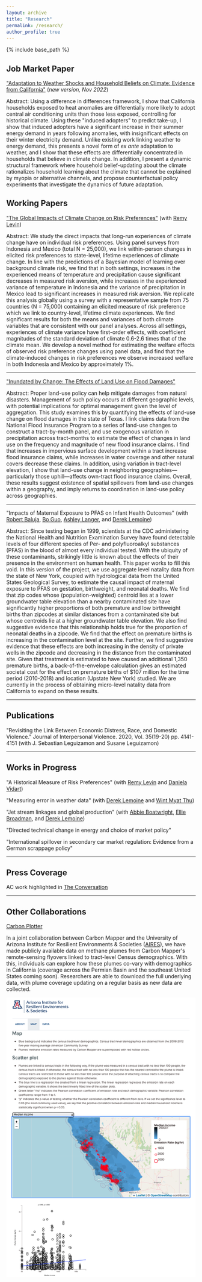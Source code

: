 ```yaml
---
layout: archive
title: "Research"
permalink: /research/
author_profile: true
---
```


{% include base_path %}

## Job Market Paper

["Adaptation to Weather Shocks and Household Beliefs on Climate: Evidence from California"](../files/whowden_jmp.pdf) (*new version, Nov 2022*)

Abstract: Using a difference in differences framework, I show that California households exposed to heat anomalies are differentially more likely to adopt central air conditioning units than those less exposed, controlling for historical climate.  Using these "induced adopters" to predict take-up, I show that induced adopters have a significant increase in their summer energy demand in years following anomalies, with insignificant effects on their winter electricity demand. Unlike existing work linking weather to energy demand, this presents a novel form of *ex ante* adaptation to weather, and I show that these effects are differentially concentrated in households that believe in climate change. In addition, I present a dynamic structural framework where household belief-updating about the climate rationalizes household learning about the climate that cannot be explained by myopia or alternative channels, and propose counterfactual policy experiments that investigate the dynamics of future adaptation.

## Working Papers

["The Global Impacts of Climate Change on Risk Preferences"](https://papers.ssrn.com/sol3/papers.cfm?abstract_id=4132517) (with [Remy Levin](https://sites.google.com/view/remy-levin))

Abstract: We study the direct impacts that long-run experiences of climate change have on individual risk preferences. Using panel surveys from Indonesia and Mexico (total N = 25,000), we link within-person changes in elicited risk preferences to state-level, lifetime experiences of climate change. In line with the predictions of a Bayesian model of learning over background climate risk, we find that in both settings, increases in the experienced means of temperature and precipitation cause significant decreases in measured risk aversion, while increases in the experienced variance of temperature in Indonesia and the variance of precipitation in Mexico lead to significant increases in measured risk aversion. We replicate this analysis globally using a survey with a representative sample from 75 countries (N = 75,000) containing an elicited measure of risk preference which we link to country-level, lifetime climate experiences. We find significant results for both the means and variances of both climate variables that are consistent with our panel analyses. Across all settings, experiences of climate variance have first-order effects, with coefficient magnitudes of the standard deviation of climate 0.6-2.6 times that of the climate mean. We develop a novel method for estimating the welfare effects of observed risk preference changes using panel data, and find that the climate-induced changes in risk preferences we observe increased welfare in both Indonesia and Mexico by approximately 1%.

---

["Inundated by Change: The Effects of Land Use on Flood Damages"](https://papers.ssrn.com/sol3/papers.cfm?abstract_id=4142761)

Abstract: Proper land-use policy can help mitigate damages from natural disasters. Management of such policy occurs at different geographic levels, with potential implications for optimal management given the level of aggregation. This study examines this by quantifying the effects of land-use change on flood damages in the state of Texas. I link claims data from the National Flood Insurance Program to a series of land-use changes to construct a tract-by-month panel, and use exogenous variation in precipitation across tract-months to estimate the effect of changes in land use on the frequency and magnitude of new flood insurance claims. I find that increases in impervious surface development within a tract increase flood insurance claims, while increases in water coverage and other natural covers decrease these claims. In addition, using variation in tract-level elevation, I show that land-use change in neighboring geographies—particularly those uphill—affects own-tract flood insurance claims. Overall, these results suggest existence of spatial spillovers from land-use changes within a geography, and imply returns to coordination in land-use policy across geographies.  

---

"Impacts of Maternal Exposure to PFAS on Infant Health Outcomes" (with [Robert Baluja](https://www.robertbaluja.com), [Bo Guo](https://has.arizona.edu/people/bo-guo), [Ashley Langer](https://www.ashleylanger.com), and [Derek Lemoine](https://www.dereklemoine.com))

Abstract: Since testing began in 1999, scientists at the CDC administering the National Health and Nutrition Examination Survey have found detectable levels of four different species of Per- and polyfluoroalkyl substances (PFAS) in the blood of almost every individual tested. With the ubiquity of these contaminants, strikingly little is known about the effects of their presence in the environment on human health. This paper works to fill this void. In this version of the project, we use aggregate level natality data from the state of New York, coupled with hydrological data from the United States Geological Survey, to estimate the causal impact of maternal exposure to PFAS on gestation, birthweight, and neonatal deaths. We find that zip codes whose (population-weighted) centroid lies at a lower groundwater table elevation than a nearby contaminated site have significantly higher proportions of both premature and low birthweight births than zipcodes at similar distances from a contaminated site but whose centroids lie at a higher groundwater table elevation. We also find suggestive evidence that this relationship holds true for the proportion of neonatal deaths in a zipcode. We find that the effect on premature births is increasing in the contamination level at the site. Further, we find suggestive evidence that these effects are both increasing in the density of private wells in the zipcode and decreasing in the distance from the contaminated site. Given that treatment is estimated to have caused an additional 1,350 premature births, a back-of-the-envelope calculation gives an estimated societal cost for the effect on premature births of $107 million for the time period (2010-2018) and location (Upstate New York) studied. We are currently in the process of obtaining micro-level natality data from California to expand on these results.

---

## Publications

"Revisiting the Link Between Economic Distress, Race, and Domestic Violence." Journal of Interpersonal Violence. 2020, Vol. 35(19-20) pp. 4141-4151 (with J. Sebastian Leguizamon and Susane Leguizamon)

---

## Works in Progress

"A Historical Measure of Risk Preferences" (with [Remy Levin](https://sites.google.com/view/remy-levin) and [Daniela Vidart](https://www.danielavidart.com))


"Measuring error in weather data" (with [Derek Lemoine](https://www.dereklemoine.com) and [Wint Myat Thu](https://eller.arizona.edu/people/wint-thu))

"Jet stream linkages and global production" (with [Abbie Boatwright](https://eller.arizona.edu/people/abbie-boatwright), [Ellie Broadman](https://www.elliebroadman.com), and [Derek Lemoine](https://www.dereklemoine.com))



"Directed technical change in energy and choice of market policy"

"International spillover in secondary car market regulation: Evidence from a German scrappage policy"

___

## Press Coverage

AC work highlighted in [The Conversation](https://theconversation.com/4-ways-extreme-heat-hurts-the-economy-164382)

___

## Other Collaborations

[Carbon Plotter](https://carbon-plotter.air.arizona.edu)

In a joint collaboration between Carbon Mapper and the University of Arizona Institute for Resilient Environments & Societies ([AIRES](https://environment.arizona.edu/aires)), we have made publicly available data on methane plumes from Carbon Mapper's remote-sensing flyovers linked to tract-level Census demographics. With this, individuals can explore how these plumes co-vary with demographics in California (coverage across the Permian Basin and the southeast United States coming soon). Researchers are able to download the full underlying data, with plume coverage updating on a regular basis as new data are collected.

![title](../images/carbon_plotter.png)
